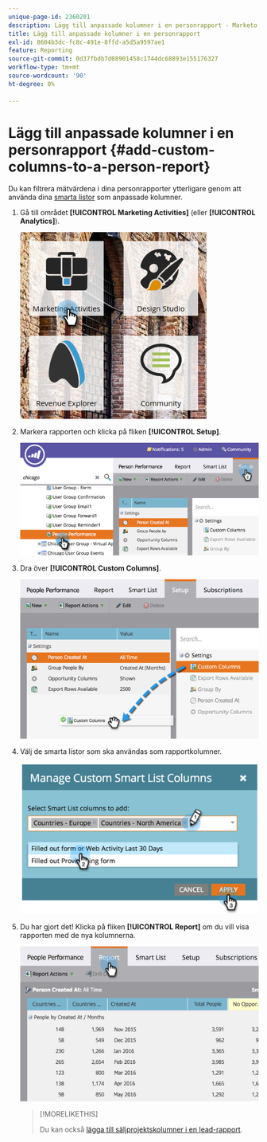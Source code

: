 ```yaml
---
unique-page-id: 2360201
description: Lägg till anpassade kolumner i en personrapport - Marketo Docs - produktdokumentation
title: Lägg till anpassade kolumner i en personrapport
exl-id: 8604b3dc-fc8c-491e-8ffd-a5d5a9597ae1
feature: Reporting
source-git-commit: 0d37fbdb7d08901458c1744dc68893e155176327
workflow-type: tm+mt
source-wordcount: '90'
ht-degree: 0%

---
```


# Lägg till anpassade kolumner i en personrapport {#add-custom-columns-to-a-person-report}

Du kan filtrera mätvärdena i dina personrapporter ytterligare genom att använda dina [smarta listor](/help/marketo/product-docs/core-marketo-concepts/smart-lists-and-static-lists/understanding-smart-lists.md) som anpassade kolumner.

1. Gå till området **[!UICONTROL Marketing Activities]** (eller **[!UICONTROL Analytics]**).

   ![](assets/ma-1.png)

1. Markera rapporten och klicka på fliken **[!UICONTROL Setup]**.

   ![](assets/two-1.png)

1. Dra över **[!UICONTROL Custom Columns]**.

   ![](assets/three-1.png)

1. Välj de smarta listor som ska användas som rapportkolumner.

   ![](assets/image2014-9-16-16-3a39-3a34.png)

1. Du har gjort det! Klicka på fliken **[!UICONTROL Report]** om du vill visa rapporten med de nya kolumnerna.

   ![](assets/five-1.png)

   >[!MORELIKETHIS]
   >
   >Du kan också [lägga till säljprojektskolumner i en lead-rapport](/help/marketo/product-docs/reporting/basic-reporting/editing-reports/add-opportunity-columns-to-a-lead-report.md).
